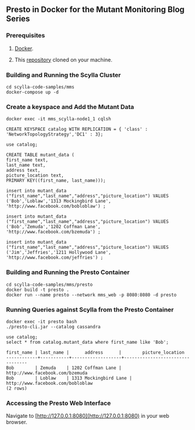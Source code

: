 ## Presto in Docker for the Mutant Monitoring Blog Series

### Prerequisites ###

1. [Docker](https://docs.docker.com/engine/installation/).

2. This [repository](https://github.com/scylladb/scylla-code-samples) cloned on your machine.

### Building and Running the Scylla Cluster
```
cd scylla-code-samples/mms
docker-compose up -d
```

### Create a keyspace and Add the Mutant Data

```
docker exec -it mms_scylla-node1_1 cqlsh

CREATE KEYSPACE catalog WITH REPLICATION = { 'class' : 'NetworkTopologyStrategy','DC1' : 3};

use catalog;

CREATE TABLE mutant_data (
first_name text,
last_name text, 
address text, 
picture_location text,
PRIMARY KEY((first_name, last_name)));

insert into mutant_data ("first_name","last_name","address","picture_location") VALUES ('Bob','Loblaw','1313 Mockingbird Lane', 'http://www.facebook.com/bobloblaw') ;

insert into mutant_data ("first_name","last_name","address","picture_location") VALUES ('Bob','Zemuda','1202 Coffman Lane', 'http://www.facebook.com/bzemuda') ;

insert into mutant_data ("first_name","last_name","address","picture_location") VALUES ('Jim','Jeffries','1211 Hollywood Lane', 'http://www.facebook.com/jeffries') ;
```


### Building and Running the Presto Container

```
cd scylla-code-samples/mms/presto
docker build -t presto .
docker run --name presto --network mms_web -p 8080:8080 -d presto
```

### Running Queries against Scylla from the Presto Container
```
docker exec -it presto bash
./presto-cli.jar --catalog cassandra

use catalog;
select * from catalog.mutant_data where first_name like 'Bob';

first_name | last_name |      address      |        picture_location
------------+-----------+-------------------+---------------------------------
Bob        | Zemuda    | 1202 Coffman Lane | http://www.facebook.com/bzemuda
Bob        | Loblaw    | 1313 Mockingbird Lane | http://www.facebook.com/bobloblaw
(2 rows)

```

### Accessing the Presto Web Interface

Navigate to [http://127.0.0.1:8080](http://127.0.0.1:8080) in your web browser.